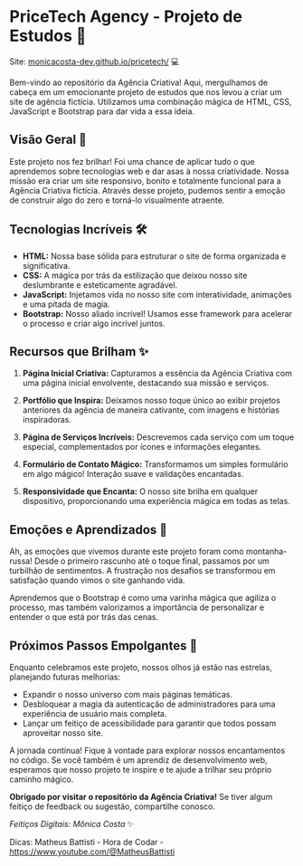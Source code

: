 # PriceTech Agency - Projeto de Estudos 🚀

Site: [monicacosta-dev.github.io/pricetech/](https://monicacosta-dev.github.io/pricetech/) 💻

Bem-vindo ao repositório da Agência Criativa! Aqui, mergulhamos de cabeça em um emocionante projeto de estudos que nos levou a criar um site de agência fictícia. Utilizamos uma combinação mágica de HTML, CSS, JavaScript e Bootstrap para dar vida a essa ideia.

## Visão Geral 🌟

Este projeto nos fez brilhar! Foi uma chance de aplicar tudo o que aprendemos sobre tecnologias web e dar asas à nossa criatividade. Nossa missão era criar um site responsivo, bonito e totalmente funcional para a Agência Criativa fictícia. Através desse projeto, pudemos sentir a emoção de construir algo do zero e torná-lo visualmente atraente.

## Tecnologias Incríveis 🛠️

- **HTML:** Nossa base sólida para estruturar o site de forma organizada e significativa.
- **CSS:** A mágica por trás da estilização que deixou nosso site deslumbrante e esteticamente agradável.
- **JavaScript:** Injetamos vida no nosso site com interatividade, animações e uma pitada de magia.
- **Bootstrap:** Nosso aliado incrível! Usamos esse framework para acelerar o processo e criar algo incrível juntos.

## Recursos que Brilham ✨

1. **Página Inicial Criativa:** Capturamos a essência da Agência Criativa com uma página inicial envolvente, destacando sua missão e serviços.

2. **Portfólio que Inspira:** Deixamos nosso toque único ao exibir projetos anteriores da agência de maneira cativante, com imagens e histórias inspiradoras.

3. **Página de Serviços Incríveis:** Descrevemos cada serviço com um toque especial, complementados por ícones e informações elegantes.

4. **Formulário de Contato Mágico:** Transformamos um simples formulário em algo mágico! Interação suave e validações encantadas.

5. **Responsividade que Encanta:** O nosso site brilha em qualquer dispositivo, proporcionando uma experiência mágica em todas as telas.

## Emoções e Aprendizados 🌈

Ah, as emoções que vivemos durante este projeto foram como montanha-russa! Desde o primeiro rascunho até o toque final, passamos por um turbilhão de sentimentos. A frustração nos desafios se transformou em satisfação quando vimos o site ganhando vida.

Aprendemos que o Bootstrap é como uma varinha mágica que agiliza o processo, mas também valorizamos a importância de personalizar e entender o que está por trás das cenas.

## Próximos Passos Empolgantes 🚀

Enquanto celebramos este projeto, nossos olhos já estão nas estrelas, planejando futuras melhorias:

- Expandir o nosso universo com mais páginas temáticas.
- Desbloquear a magia da autenticação de administradores para uma experiência de usuário mais completa.
- Lançar um feitiço de acessibilidade para garantir que todos possam aproveitar nosso site.

A jornada continua! Fique à vontade para explorar nossos encantamentos no código. Se você também é um aprendiz de desenvolvimento web, esperamos que nosso projeto te inspire e te ajude a trilhar seu próprio caminho mágico.

**Obrigado por visitar o repositório da Agência Criativa!** Se tiver algum feitiço de feedback ou sugestão, compartilhe conosco.

*Feitiços Digitais: Mônica Costa* ✨

Dicas:  Matheus Battisti - Hora de Codar -   https://www.youtube.com/@MatheusBattisti

